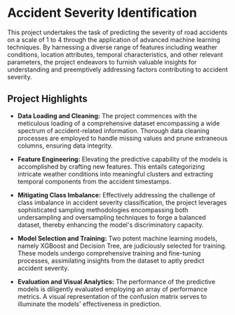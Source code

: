 # Accident Severity Identification

This project undertakes the task of predicting the severity of road accidents on a scale of 1 to 4 through the application of advanced machine learning techniques. By harnessing a diverse range of features including weather conditions, location attributes, temporal characteristics, and other relevant parameters, the project endeavors to furnish valuable insights for understanding and preemptively addressing factors contributing to accident severity.

## Project Highlights

- **Data Loading and Cleaning:** The project commences with the meticulous loading of a comprehensive dataset encompassing a wide spectrum of accident-related information. Thorough data cleaning processes are employed to handle missing values and prune extraneous columns, ensuring data integrity.

- **Feature Engineering:** Elevating the predictive capability of the models is accomplished by crafting new features. This entails categorizing intricate weather conditions into meaningful clusters and extracting temporal components from the accident timestamps.

- **Mitigating Class Imbalance:** Effectively addressing the challenge of class imbalance in accident severity classification, the project leverages sophisticated sampling methodologies encompassing both undersampling and oversampling techniques to forge a balanced dataset, thereby enhancing the model's discriminatory capacity.

- **Model Selection and Training:** Two potent machine learning models, namely XGBoost and Decision Tree, are judiciously selected for training. These models undergo comprehensive training and fine-tuning processes, assimilating insights from the dataset to aptly predict accident severity.

- **Evaluation and Visual Analytics:** The performance of the predictive models is diligently evaluated employing an array of performance metrics. A visual representation of the confusion matrix serves to illuminate the models' effectiveness in prediction.
